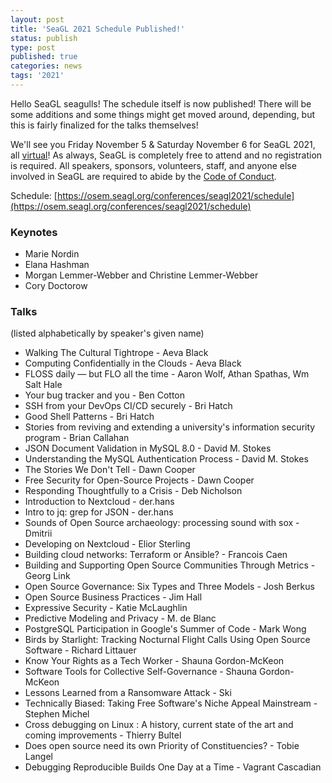 ```yaml
---
layout: post
title: 'SeaGL 2021 Schedule Published!'
status: publish
type: post
published: true
categories: news
tags: '2021'
---
```


Hello SeaGL seagulls!  The schedule itself is now published!  There will be some additions and some things might get moved around, depending, but this is fairly finalized for the talks themselves!

We'll see you Friday November 5 & Saturday November 6 for SeaGL 2021, all [virtual](https://seagl.org/news/2021/06/08/format-2021.html)!  As always, SeaGL is completely free to attend and no registration is required.  All speakers, sponsors, volunteers, staff, and anyone else involved in SeaGL are required to abide by the [Code of Conduct](https://seagl.org/code_of_conduct.html).

Schedule: [https://osem.seagl.org/conferences/seagl2021/schedule](https://osem.seagl.org/conferences/seagl2021/schedule)

### Keynotes

* Marie Nordin
* Elana Hashman
* Morgan Lemmer-Webber and Christine Lemmer-Webber
* Cory Doctorow

### Talks
(listed alphabetically by speaker's given name)

* Walking The Cultural Tightrope - Aeva Black
* Computing Confidentially in the Clouds - Aeva Black
* FLOSS daily — but FLO all the time - Aaron Wolf, Athan Spathas, Wm Salt Hale
* Your bug tracker and you - Ben Cotton
* SSH from your DevOps CI/CD securely - Bri Hatch
* Good Shell Patterns - Bri Hatch
* Stories from reviving and extending a university's information security program - Brian Callahan
* JSON Document Validation in MySQL 8.0 - David M. Stokes
* Understanding the MySQL Authentication Process - David M. Stokes
* The Stories We Don't Tell - Dawn Cooper
* Free Security for Open-Source Projects - Dawn Cooper
* Responding Thoughtfully to a Crisis - Deb Nicholson
* Introduction to Nextcloud - der.hans
* Intro to jq: grep for JSON - der.hans
* Sounds of Open Source archaeology: processing sound with sox - Dmitrii
* Developing on Nextcloud - Elior Sterling
* Building cloud networks: Terraform or Ansible? - Francois Caen
* Building and Supporting Open Source Communities Through Metrics - Georg Link
* Open Source Governance: Six Types and Three Models - Josh Berkus
* Open Source Business Practices - Jim Hall
* Expressive Security - Katie McLaughlin
* Predictive Modeling and Privacy - M. de Blanc
* PostgreSQL Participation in Google's Summer of Code - Mark Wong
* Birds by Starlight: Tracking Nocturnal Flight Calls Using Open Source Software - Richard Littauer
* Know Your Rights as a Tech Worker - Shauna Gordon-McKeon
* Software Tools for Collective Self-Governance  - Shauna Gordon-McKeon
* Lessons Learned from a Ransomware Attack - Ski
* Technically Biased: Taking Free Software's Niche Appeal Mainstream - Stephen Michel
* Cross debugging on Linux : A history, current state of the art and coming improvements - Thierry Bultel
* Does open source need its own Priority of Constituencies? - Tobie Langel
* Debugging Reproducible Builds One Day at a Time - Vagrant Cascadian
